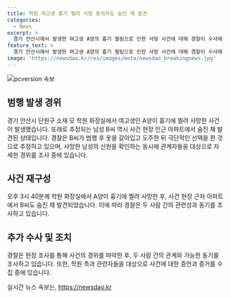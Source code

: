 ```yaml
---
title: 학원 여고생 흉기 찔려 사망 용의자도 숨진 채 발견
categories:
  - News
excerpt: >
  경기 안산시에서 발생한 여고생 A양의 흉기 찔림으로 인한 사망 사건에 대해 경찰이 수사에 나섰다. 학원 내에서의 사건으로, 용의자 B씨는 사건 발생 직후 숨진 채 발견되었으며, 경찰은 그가 범행 후 극단적 선택을 한 것으로 추정하고 있다. 현재 경찰은 사건 경위를 조사하고 있으며, 사망한 A양의 신원 확인에도 힘쓰고 있다.
feature_text: >
  경기 안산시에서 발생한 여고생 A양의 흉기 찔림으로 인한 사망 사건에 대해 경찰이 수사에 나섰다. 학원 내에서의 사건으로, 용의자 B씨는 사건 발생 직후 숨진 채 발견되었으며, 경찰은 그가 범행 후 극단적 선택을 한 것으로 추정하고 있다. 현재 경찰은 사건 경위를 조사하고 있으며, 사망한 A양의 신원 확인에도 힘쓰고 있다.
image: 'https://newsdao.kr/res/images/meta/newsdao_breakingnews.jpg'
---
```


<p><img src="https://newsdao.kr/res/images/meta/newsdao_breakingnews.jpg" alt="pcversion 속보" /></p>

<h2 data-ke-size="size26">범행 발생 경위</h2>

<p data-ke-size="size16">경기 안산시 단원구 소재 모 학원 화장실에서 여고생인 A양이 흉기에 찔려 사망한 사건이 발생했습니다. 또래로 추정되는 남성 B씨 역시 사건 현장 인근 아파트에서 숨진 채 발견된 상태입니다. 경찰은 B씨가 범행 후 옷을 갈아입고 도주한 뒤 극단적인 선택을 한 것으로 추정하고 있으며, 사망한 남성의 신원을 확인하는 동시에 관계자들을 대상으로 자세한 경위를 조사 중에 있습니다.</p>

<h2 data-ke-size="size26">사건 재구성</h2>

<p data-ke-size="size16">오후 3시 40분께 학원 화장실에서 A양이 흉기에 찔려 사망한 후, 사건 현장 근처 아파트에서 B씨도 숨진 채 발견되었습니다. 이에 따라 경찰은 두 사람 간의 관련성과 동기를 조사하고 있습니다.</p>

<h2 data-ke-size="size26">추가 수사 및 조치</h2>

<p data-ke-size="size16">경찰은 현장 조사를 통해 사건의 경위를 파악한 후, 두 사람 간의 관계와 가능한 동기를 조사하고 있습니다. 또한, 학원 측과 관련자들을 대상으로 사건에 대한 증언과 증거를 수집 중에 있습니다.</p>
실시간 뉴스 속보는, <a href="https://newsdao.kr" rel="dofollow">https://newsdao.kr</a>


